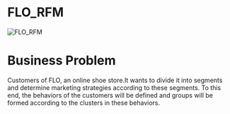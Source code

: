 # FLO_RFM
![FLO_RFM](https://user-images.githubusercontent.com/61653147/223235099-61c01ad6-d6c7-4fec-aee4-73ffff2004a3.png)

# Business Problem
Customers of FLO, an online shoe store.It wants to divide it into segments and determine marketing strategies according to these segments. To this end, the behaviors of the customers will be defined and groups will be formed according to the clusters in these behaviors.
